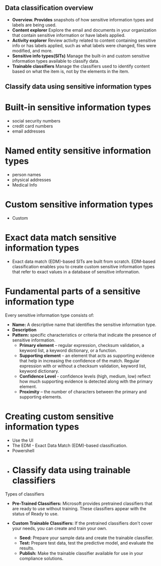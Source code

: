 ## Data classification overview
* **Overview. Provides** snapshots of how sensitive information types and labels are being used.
* **Content explorer** Explore the email and documents in your organization that contain sensitive information or have labels applied.
* **Activity explorer** Review activity related to content containing sensitive info or has labels applied, such as what labels were changed, files were modified, and more.
* **Sensitive info types(SITs)** Manage the built-in and custom sensitive information types available to classify data.
* **Trainable classifiers** Manage the classifiers used to identify content based on what the item is, not by the elements in the item.
## Classify data using sensitive information types
# Built-in sensitive information types
*  social security numbers
*  credit card numbers
*  email addresses
# Named entity sensitive information types
*  person names
*  physical addresses
*  Medical Info
# Custom sensitive information types
* Custom
# Exact data match sensitive information types
* Exact data match (EDM)-based SITs are built from scratch. EDM-based classification enables you to create custom sensitive information types that refer to exact values in a database of sensitive information.
# Fundamental parts of a sensitive information type
Every sensitive information type consists of:
* **Name:** A descriptive name that identifies the sensitive information type.
* **Description**
* **Pattern:** specific characteristics or criteria that indicate the presence of sensitive information.
  * **Primary element** – regular expression, checksum validation, a keyword list, a keyword dictionary, or a function.
  * **Supporting element** – an element that acts as supporting evidence that help in increasing the confidence of the match. Regular expression with or without a checksum validation, keyword list, keyword dictionary.
  * **Confidence Level** - confidence levels (high, medium, low) reflect how much supporting evidence is detected along with the primary element.
  * **Proximity** – the number of characters between the primary and supporting elements.
# Creating custom sensitive information types
* Use the UI
* The EDM -  Exact Data Match (EDM)-based classification.
* Powershell
* # Classify data using trainable classifiers
Types of classifiers
* **Pre-Trained Classifiers:** Microsoft provides pretrained classifiers that are ready to use without training. These classifiers appear with the status of Ready to use.
* **Custom Trainable Classifiers:** If the pretrained classifiers don't cover your needs, you can create and train your own.
  
  * **Seed:** Prepare your sample data and create the trainable classifier.
  * **Test:** Prepare test data, test the predictive model, and evaluate the results.
  * **Publish:** Make the trainable classifier available for use in your compliance solutions.
